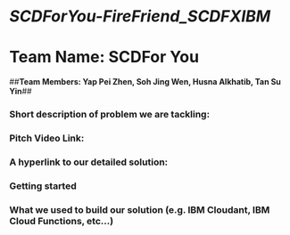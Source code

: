 # _SCDForYou-FireFriend_SCDFXIBM_ #

# Team Name: SCDFor You #
##__Team Members: Yap Pei Zhen, Soh Jing Wen, Husna Alkhatib, Tan Su Yin__##

### Short description of problem we are tackling: ### 

### Pitch Video Link: ###

### A hyperlink to our detailed solution: ### 

### Getting started ###

### What we used to build our solution (e.g. IBM Cloudant, IBM Cloud Functions, etc...) ###
